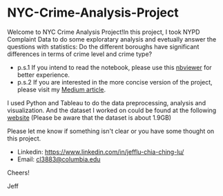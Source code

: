 # NYC-Crime-Analysis-Project


Welcome to NYC Crime Analysis Project!In this project, I took NYPD Complaint Data to do some exploratary analysis and evetually answer the questions with statistics: Do the different boroughs have significant differences in terms of crime level and crime type? 


- p.s.1 If you intend to read the notebook, please use this [nbviewer](https://nbviewer.jupyter.org/github/HiIamJeff/NYC-Crime-Analysis-Project/blob/master/NYCProject_Crime_and_Borough_public.ipynb) for better experience.
- p.s.2 If you are interested in the more concise version of the project, please visit my [Medium article](https://medium.com/@a1080211jeff/exploring-nyc-analysis-of-crime-data-in-new-york-city-6134642b9833).

I used Python and Tableau to do the data preprocessing, analysis and visualization. And the dataset I worked on could be found at the following [website](https://data.cityofnewyork.us/Public-Safety/NYPD-Complaint-Data-Historic/qgea-i56i) (Please be aware that the dataset is about 1.9GB)


Please let me know if something isn't clear or you have some thought on this project.
* Linkedin: https://www.linkedin.com/in/jefflu-chia-ching-lu/
* Email: cl3883@columbia.edu

Cheers!

Jeff
